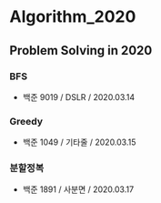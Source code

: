 # Algorithm_2020
## Problem Solving in 2020

### BFS
- 백준 9019 / DSLR / 2020.03.14

### Greedy
- 백준 1049 / 기타줄 / 2020.03.15

### 분할정복
- 백준 1891 / 사분면 / 2020.03.17

